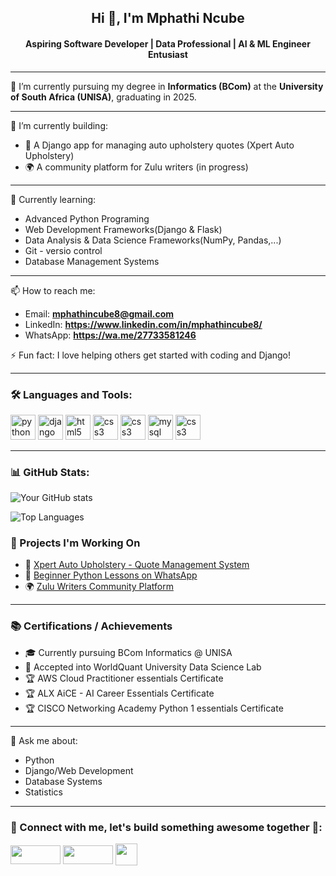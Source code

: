 <h2 align="center">Hi 👋, I'm Mphathi Ncube</h2>
<h4 align="center">Aspiring Software Developer | Data Professional | AI & ML Engineer Entusiast</h4>

---

🌟 I’m currently pursuing my degree in **Informatics (BCom)** at the **University of South Africa (UNISA)**, graduating in 2025.

---

🔧 I’m currently building:
- 🚗 A Django app for managing auto upholstery quotes (Xpert Auto Upholstery)
- 🌍 A community platform for Zulu writers (in progress)

---
🧠 Currently learning:
- Advanced Python Programing
- Web Development Frameworks(Django & Flask)
- Data Analysis & Data Science Frameworks(NumPy, Pandas,...)
- Git - versio control
- Database Management Systems

---

📫 How to reach me:
- Email: **mphathincube8@gmail.com**
- LinkedIn: **https://www.linkedin.com/in/mphathincube8/**
- WhatsApp: **https://wa.me/27733581246**

⚡ Fun fact: I love helping others get started with coding and Django!

---

### 🛠️ Languages and Tools:
<p align="left">
  <img src="https://cdn.jsdelivr.net/gh/devicons/devicon/icons/python/python-original.svg" alt="python" width="40" height="40"/>
  <img src="https://cdn.jsdelivr.net/gh/devicons/devicon/icons/django/django-plain.svg" alt="django" width="40" height="40"/>
  <img src="https://cdn.jsdelivr.net/gh/devicons/devicon/icons/html5/html5-original.svg" alt="html5" width="40" height="40"/>
  <img src="https://cdn.jsdelivr.net/gh/devicons/devicon/icons/css3/css3-original.svg" alt="css3" width="40" height="40"/>
  <img src="https://cdn.jsdelivr.net/gh/devicons/devicon@latest/icons/postgresql/postgresql-original-wordmark.svg" alt="css3" width="40" height="40" />
  <img src="https://cdn.jsdelivr.net/gh/devicons/devicon/icons/mysql/mysql-original.svg" alt="mysql" width="40" height="40"/>
  <img src="https://cdn.jsdelivr.net/gh/devicons/devicon@latest/icons/sqlite/sqlite-original-wordmark.svg" alt="css3" width="40" height="40" />

</p>

---

### 📊 GitHub Stats:
![Your GitHub stats](https://github-readme-stats.vercel.app/api?username=mphathincube&show_icons=true&theme=radical)

![Top Languages](https://github-readme-stats.vercel.app/api/top-langs/?username=mphathincube&layout=compact&theme=radical)

### 🧠 Projects I'm Working On

- 💼 [Xpert Auto Upholstery - Quote Management System](https://github.com/mphathincube/xpert-quotes)
- 📝 [Beginner Python Lessons on WhatsApp](https://chat.whatsapp.com/E4VPQGSU28G4UF3ogGDF4x)
- 🌍 [Zulu Writers Community Platform](#)

---

### 📚 Certifications / Achievements
- 🎓 Currently pursuing BCom Informatics @ UNISA
- 🏅 Accepted into WorldQuant University Data Science Lab
- 🏆 AWS Cloud Practitioner essentials Certificate
- 🏆 ALX AiCE - AI Career Essentials Certificate
- 🏆 CISCO Networking Academy Python 1 essentials Certificate


---

💬 Ask me about:
- Python
- Django/Web Development
- Database Systems
- Statistics

---

### 🔗 Connect with me, let's build something awesome together 🚀:


<p>
  <a href="https://linkedin.com/in/mphathincube8" target="blank"><img align="center" src="https://img.shields.io/badge/LinkedIn-blue?logo=linkedin&style=flat" width="80" height="30" /></a>
  <a href="mailto:mphathincube8@gmail.com" target="blank"><img align="center" src="https://img.shields.io/badge/Email-red?logo=gmail&style=flat" width="80" height="30" /></a>
<a href="https://wa.me/27733581246" target="blank"><img align="center" src="https://encrypted-tbn0.gstatic.com/images?q=tbn:ANd9GcSLxiZP5-HeMYFvrOHKiye9yYZy5sTeuSlOEg&s" width="35" height="35" /></a>
</p>
